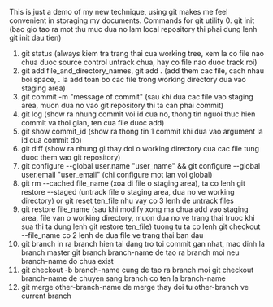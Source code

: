 This is just a demo of my new technique, using git makes me feel convenient in storaging my documents.
Commands for git utility
0. git init (bao gio tao ra mot thu muc dua no lam local repository thi phai dung lenh git init dau tien)
1. git status (always kiem tra trang thai cua working tree, xem la co file nao chua duoc source control untrack chua, hay co file nao duoc track roi)
2. git add file_and_directory_names, git add . (add them cac file, cach nhau boi space, . la add toan bo cac file trong working directory dua vao staging area)
3. git commit -m "message of commit" (sau khi dua cac file vao staging area, muon dua no vao git repository thi ta can phai commit)
4. git log (show ra nhung commit voi id cua no, thong tin nguoi thuc hien commit va thoi gian, ten cua file duoc add)
5. git show commit_id (show ra thong tin 1 commit khi dua vao argument la id cua commit do)
6. git diff (show ra nhung gi thay doi o working directory cua cac file tung duoc them vao git repository)
7. git configure --global user.name "user_name" && git configure --global user.email "user_email" (chi configure mot lan voi global)
8. git rm --cached file_name (xoa di file o staging area), ta co lenh git restore --staged <file> (untrack file o staging area, dua no ve working directory) or git reset ten_file
nhu vay co 3 lenh de untrack files 
9. git restore file_name (sau khi modify xong ma chua add vao staging area, file van o working directory, muon dua no ve trang thai truoc khi sua thi ta dung lenh git restore ten_file)
tuong tu ta co lenh git checkout --file_name
co 2 lenh de dua file ve trang thai ban dau 
10. git branch in ra branch hien tai dang tro toi commit gan nhat, mac dinh la branch master 
git branch branch-name de tao ra branch moi neu branch-name do chua exist
11. git checkout -b branch-name cung de tao ra branch moi 
git checkout branch-name de chuyen sang branch co ten la branch-name
12. git merge other-branch-name de merge thay doi tu other-branch ve current branch
